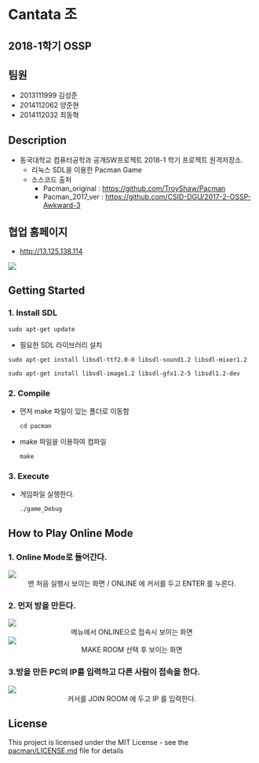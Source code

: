 # Cantata 조

## 2018-1학기 OSSP



## 팀원

- 2013111999 김성준
- 2014112062 양준현
- 2014112032 최동혁



## Description

* 동국대학교 컴퓨터공학과 공개SW프로젝트 2018-1 학기 프로젝트 원격저장소.
  * 리눅스 SDL을 이용한 Pacman Game
  * 소스코드 출처
    * Pacman_original  : <https://github.com/TroyShaw/Pacman>  
    * Pacman_2017_ver : https://github.com/CSID-DGU/2017-2-OSSP-Awkward-3



## 협업 홈페이지

* http://13.125.138.114

<img src="https://i.imgur.com/RmcJZ05.png">





## Getting Started

### 1. Install SDL

```
sudo apt-get update
```

* 필요한 SDL 라이브러리 설치

```
sudo apt-get install libsdl-ttf2.0-0 libsdl-sound1.2 libsdl-mixer1.2
```

```
sudo apt-get install libsdl-image1.2 libsdl-gfx1.2-5 libsdl1.2-dev
```

### 2. Compile

* 먼저 make 파일이 있는 폴더로 이동함
  ```ㅁㄴㅇㅁㅇ 
  cd pacman
  ```

* make 파일을 이용하여 컴파일

  ```
  make
  ```

### 3. Execute

* 게임파일 실행한다.

  ````
  ./game_Debug
  ````



## How to Play Online Mode

### 1. Online Mode로 들어간다.

<img src="https://i.imgur.com/dUnoqcZ.png">

<center>맨 처음 실행시 보이는 화면 / ONLINE 에 커서를 두고 ENTER 를 누른다.</center>

### 2. 먼저 방을 만든다.

<img src="https://i.imgur.com/KIFCRXe.png">

<center>메뉴에서 ONLINE으로 접속시 보이는 화면</center>

<img src="https://i.imgur.com/q6efYLy.png">

<center>MAKE ROOM 선택 후 보이는 화면</center>

### 3.방을 만든 PC의 IP를 입력하고 다른 사람이 접속을 한다.

<img src="https://i.imgur.com/P9jAkpH.png">

<center>커서를 JOIN ROOM 에 두고 IP 를 입력한다. </center>



## License

This project is licensed under the MIT License - see the [pacman/LICENSE.md](/pacman/LICENSE) file for details
